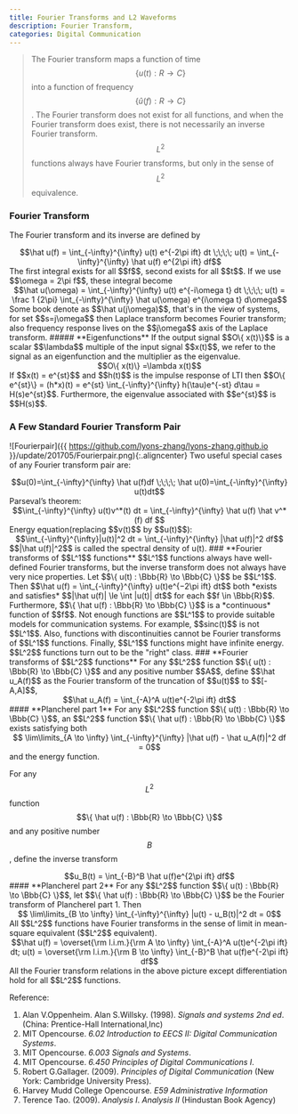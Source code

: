 ```yaml
---
title: Fourier Transforms and L2 Waveforms
description: Fourier Transform, 
categories: Digital Communication
---
```


>  The Fourier transform maps a function of time $$\{u(t): R \to C\}$$ into a function of frequency $$\{\hat u(f) : R \to C\}$$. The Fourier transform does not exist for all functions, and when the Fourier transform does exist, there is not necessarily an inverse Fourier transform. $$L^2$$ functions always have Fourier transforms, but only in the sense of $$L^2$$ equivalence.  

### **Fourier Transform**
The Fourier transform and its inverse are defined by  
<center>$$\hat u(f) = \int_{-\infty}^{\infty} u(t) e^{-2\pi ift} dt \;\;\;\; u(t) = \int_{-\infty}^{\infty} \hat u(f) e^{2\pi ift} df$$</center>  
The first integral exists for all $$f$$, second exists for all $$t$$.   
If we use $$\omega = 2\pi f$$, these integral become  
<center>$$\hat u(\omega) = \int_{-\infty}^{\infty} u(t) e^{-i\omega t} dt \;\;\;\; u(t) = \frac 1 {2\pi} \int_{-\infty}^{\infty} \hat u(\omega) e^{i\omega t} d\omega$$</center>   
Some book denote as $$\hat u(j\omega)$$, that's in the view of systems, for set $$s=j\omega$$ then Laplace transform becomes Fourier transform; also frequency response lives on the $$j\omega$$ axis of the Laplace transform.  
##### **Eigenfunctions**  
If the output signal $$O\{ x(t)\}$$ is a scalar $$\lambda$$ multiple of the input signal $$x(t)$$, we refer to the signal as an eigenfunction and the multiplier as the eigenvalue.  
<center>$$O\{ x(t)\} =\lambda x(t)$$</center>  
If $$x(t) = e^{st}$$ and $$h(t)$$ is the impulse response of LTI then $$O\{ e^{st}\} = (h*x)(t) = e^{st} \int_{-\infty}^{\infty} h(\tau)e^{-st} d\tau = H(s)e^{st}$$.  
Furthermore, the eigenvalue associated with $$e^{st}$$ is $$H(s)$$.  

### **A Few Standard Fourier Transform Pair**
![Fourierpair]({{ https://github.com/lyons-zhang/lyons-zhang.github.io }}/update/201705/Fourierpair.png){:.aligncenter}
Two useful special cases of any Fourier transform pair are:  
<center>$$u(0)=\int_{-\infty}^{\infty} \hat u(f)df \;\;\;\; \hat u(0)=\int_{-\infty}^{\infty} u(t)dt$$</center>   
Parseval’s theorem:   
<center>$$\int_{-\infty}^{\infty} u(t)v^*(t) dt = \int_{-\infty}^{\infty} \hat u(f) \hat v^*(f) df $$</center>  
Energy equation(replacing $$v(t)$$ by $$u(t)$$):  
<center>$$\int_{-\infty}^{\infty}|u(t)|^2 dt = \int_{-\infty}^{\infty} |\hat u(f)|^2 df$$</center>   
$$|\hat u(f)|^2$$ is called the spectral density of u(t).  
### **Fourier transforms of $$L^1$$ functions**
$$L^1$$ functions always have well-defined Fourier transforms, but the inverse transform does not always have very nice properties.  
Let $$\{ u(t) : \Bbb{R} \to \Bbb{C} \}$$ be $$L^1$$. Then $$\hat u(f) = \int_{-\infty}^{\infty} u(t)e^{−2\pi ift} dt$$ both *exists and satisfies* $$|\hat u(f)| \le \int |u(t)| dt$$ for each $$f \in \Bbb{R}$$. Furthermore, $$\{ \hat u(f) : \Bbb{R} \to \Bbb{C} \}$$ is a *continuous* function of $$f$$.   
Not enough functions are $$L^1$$ to provide suitable models for communication systems. For example, $$sinc(t)$$ is not $$L^1$$.  
Also, functions with discontinuities cannot be Fourier transforms of $$L^1$$ functions.  
Finally, $$L^1$$ functions might have infinite energy. $$L^2$$ functions turn out to be the "right" class.   
### **Fourier transforms of $$L^2$$ functions**
For any $$L^2$$ function $$\{ u(t) : \Bbb{R} \to \Bbb{C} \}$$ and any positive number $$A$$, define $$\hat u_A(f)$$ as the Fourier
transform of the truncation of $$u(t)$$ to $$[-A,A]$$,  
<center>$$\hat u_A(f) = \int_{-A}^A u(t)e^{-2\pi ift} dt$$</center>  
#### **Plancherel part 1**
For any $$L^2$$ function $$\{ u(t) : \Bbb{R} \to \Bbb{C} \}$$, an $$L^2$$ function $$\{ \hat u(f) : \Bbb{R} \to \Bbb{C} \}$$ exists satisfying both  
<center>$$ \lim\limits_{A \to \infty} \int_{-\infty}^{\infty} |\hat u(f) - \hat u_A(f)|^2 df = 0$$</center>  
and the energy function.  

For any $$L^2$$ function $$\{ \hat u(f) : \Bbb{R} \to \Bbb{C} \}$$ and any positive number $$B$$, define the inverse transform  
<center>$$u_B(t) = \int_{-B}^B \hat u(f)e^{2\pi ift} df$$</center>  
#### **Plancherel part 2**
For any $$L^2$$ function $$\{ u(t) : \Bbb{R} \to \Bbb{C} \}$$, let $$\{ \hat u(f) : \Bbb{R} \to \Bbb{C} \}$$ be the Fourier transform of Plancherel part 1. Then 
<center>$$ \lim\limits_{B \to \infty} \int_{-\infty}^{\infty} |u(t) - u_B(t)|^2 dt = 0$$</center>   
All $$L^2$$ functions have Fourier transforms in the sense of limit in mean-square equivalent ($$L^2$$ equivalent).  
<center>$$\hat u(f) = \overset{\rm l.i.m.}{\rm A \to \infty} \int_{-A}^A u(t)e^{-2\pi ift} dt; u(t) = \overset{\rm l.i.m.}{\rm B \to \infty} \int_{-B}^B \hat u(f)e^{-2\pi ift} df$$</center>  
All the Fourier transform relations in the above picture except differentiation hold for all $$L^2$$ functions.   

Reference:  
1. Alan V.Oppenheim. Alan S.Willsky. (1998). *Signals and systems 2nd ed*. (China: Prentice-Hall International,Inc)  
2. MIT Opencourse. *6.02 Introduction to EECS II: Digital Communication Systems*.  
3. MIT Opencourse. *6.003 Signals and Systems*.  
4. MIT Opencourse. *6.450 Principles of Digital Communications I*.  
5. Robert G.Gallager. (2009). *Principles of Digital Communication* (New York: Cambridge University Press).  
6. Harvey Mudd College Opencourse. *E59 Administrative Information*  
7. Terence Tao. (2009). *Analysis I*. *Analysis II* (Hindustan Book Agency)
